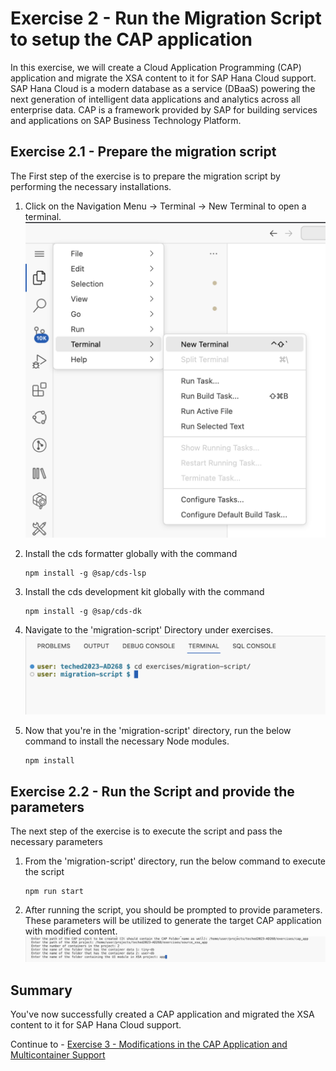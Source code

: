 # Exercise 2 - Run the Migration Script to setup the CAP application

In this exercise, we will create a Cloud Application Programming (CAP) application and migrate the XSA content to it for SAP Hana Cloud support. 
SAP Hana Cloud is a modern database as a service (DBaaS) powering the next generation of intelligent data applications and analytics across all enterprise data.
CAP is a framework provided by SAP for building services and applications on SAP Business Technology Platform.

## Exercise 2.1 - Prepare the migration script

The First step of the exercise is to prepare the migration script by performing the necessary installations.

1. Click on the Navigation Menu -> Terminal -> New Terminal to open a terminal.
<br>![](/exercises/ex2/images/Terminal.png)

2. Install the cds formatter globally with the command
   ```
   npm install -g @sap/cds-lsp
   ```

3. Install the cds development kit globally with the command
   ```
   npm install -g @sap/cds-dk
   ```

4. Navigate to the 'migration-script' Directory under exercises.
<br>![](/exercises/ex2/images/migration.png)

5. Now that you're in the 'migration-script' directory, run the below command to install the necessary Node modules.
   ```
   npm install
   ```

## Exercise 2.2 - Run the Script and provide the parameters

The next step of the exercise is to execute the script and pass the necessary parameters

1. From the 'migration-script' directory, run the below command to execute the script
   ```
   npm run start
   ```

2. After running the script, you should be prompted to provide parameters. These parameters will be utilized to generate the target CAP application with modified content.
<br>![](/exercises/ex2/images/parameters.png)

## Summary

You've now successfully created a CAP application and migrated the XSA content to it for SAP Hana Cloud support. 

Continue to - [Exercise 3 - Modifications in the CAP Application and Multicontainer Support](../ex3/README.md)
